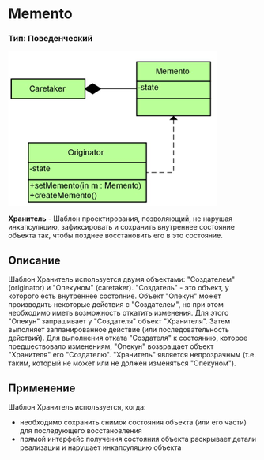 # Memento
### Тип: Поведенческий

![Image alt](https://github.com/sergeybushuev/Memento/raw/master/UML.png)

**Хранитель** - Шаблон проектирования, позволяющий, не нарушая инкапсуляцию, зафиксировать и сохранить внутреннее состояние объекта так, чтобы позднее восстановить его в это состояние.
## Описание
  Шаблон Хранитель используется двумя объектами: "Создателем" (originator) и "Опекуном" (caretaker). "Создатель" - это объект, у которого есть внутреннее состояние. Объект "Опекун" может производить некоторые действия с "Создателем", но при этом необходимо иметь возможность откатить изменения. Для этого "Опекун" запрашивает у "Создателя" объект "Хранителя". Затем выполняет запланированное действие (или последовательность действий). Для выполнения отката "Создателя" к состоянию, которое предшествовало изменениям, "Опекун" возвращает объект "Хранителя" его "Создателю". "Хранитель" является непрозрачным (т.е. таким, который не может или не должен изменяться "Опекуном").
## Применение
  Шаблон Хранитель используется, когда:
  - необходимо сохранить снимок состояния объекта (или его части) для последующего восстановления
  - прямой интерфейс получения состояния объекта раскрывает детали реализации и нарушает инкапсуляцию объекта

 
